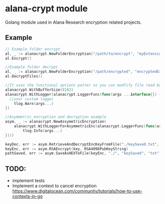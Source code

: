 # alana-crypt module

Golang module used in Alana Research encryption related projects.

## Example

```go
// Example folder encrypt
al, _ := alanacrypt.NewFolderEncryption("/path/to/encrypt", "myExtension")
al.Encrypt()

//Example folder decrypt
al, _ := alanacrypt.NewFolderEncryption("/path/encrypted", "encryptedExtension", alanacrypt.WithEncryptionKey(keyDec))
al.DecryptFiles()

//It uses the functional options patter so you can modfify file read buffer size and add your own logger:
alanacrypt.WithBufferSize(8192)
alanacrypt.WithLogger(alanacrypt.LoggerFunc(func(args ...interface{}) {
  //your custom logger
	tlog.Warn(args...)
})
```


```go
//Asymmetric encryption and decryption example
asym, _ := alanacrypt.NewAssymetricEncryption(
	alanacrypt.WithLoggerForAsymmetricEnc(alanacrypt.LoggerFunc(func(args ...interface{}) {
		tlog.Info(args...)
})))

keyDec, err := asym.RetrieveAndDecryptEncKeyFromFile("./keySaved.txt", private_key_file)
keyEnc, err := asym.RSAEncrypt(key, RSA4096PubKeyString)
pathSaved, err := asym.SaveAsHEXToFile(keyEnc, "./", "keySaved", "txt")
```

## TODO:

- implement tests
- Implement a context to cancel encryption https://www.digitalocean.com/community/tutorials/how-to-use-contexts-in-go
